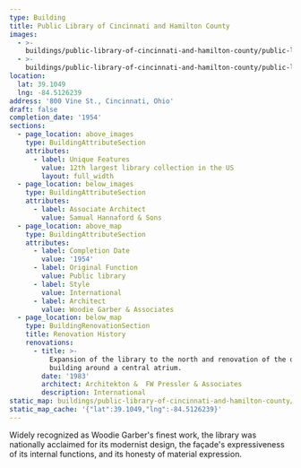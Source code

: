```yaml
---
type: Building
title: Public Library of Cincinnati and Hamilton County
images:
  - >-
    buildings/public-library-of-cincinnati-and-hamilton-county/public-library-of-cincinnati-and-hamilton-county-0_wwfwa9
  - >-
    buildings/public-library-of-cincinnati-and-hamilton-county/public-library-of-cincinnati-and-hamilton-county-1_colb8m
location:
  lat: 39.1049
  lng: -84.5126239
address: '800 Vine St., Cincinnati, Ohio'
draft: false
completion_date: '1954'
sections:
  - page_location: above_images
    type: BuildingAttributeSection
    attributes:
      - label: Unique Features
        value: 12th largest library collection in the US
        layout: full_width
  - page_location: below_images
    type: BuildingAttributeSection
    attributes:
      - label: Associate Architect
        value: Samual Hannaford & Sons
  - page_location: above_map
    type: BuildingAttributeSection
    attributes:
      - label: Completion Date
        value: '1954'
      - label: Original Function
        value: Public library
      - label: Style
        value: International
      - label: Architect
        value: Woodie Garber & Associates
  - page_location: below_map
    type: BuildingRenovationSection
    title: Renovation History
    renovations:
      - title: >-
          Expansion of the library to the north and renovation of the original
          building around a central atrium.
        date: '1983'
        architect: Architekton &  FW Pressler & Associates
        description: International
static_map: buildings/public-library-of-cincinnati-and-hamilton-county/static-map_hnmxq2
static_map_cache: '{"lat":39.1049,"lng":-84.5126239}'
---
```


Widely recognized as Woodie Garber's finest work, the library was nationally acclaimed for its modernist design, the façade's expressiveness of its internal functions, and its honesty of material expression.
